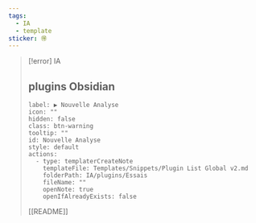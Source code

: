 ```yaml
---
tags:
  - IA
  - template
sticker: 🉐
---
```



> [!error] IA
> ## plugins Obsidian
> 
> ```meta-bind-button
> label: ▶️ Nouvelle Analyse
> icon: ""
> hidden: false
> class: btn-warning
> tooltip: ""
> id: Nouvelle Analyse
> style: default
> actions:
>   - type: templaterCreateNote
>     templateFile: Templates/Snippets/Plugin List Global v2.md
>     folderPath: IA/plugins/Essais
>     fileName: ""
>     openNote: true
>     openIfAlreadyExists: false
> ```
> 
> [[README]]
